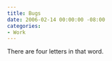 ```yaml
---
title: Bugs
date: 2006-02-14 00:00:00 -08:00
categories:
- Work
---
```


<p>
There are four letters in that word.
</p>
